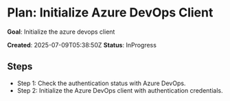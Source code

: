 ﻿# Plan: Initialize Azure DevOps Client

**Goal**: Initialize the azure devops client

**Created**: 2025-07-09T05:38:50Z
**Status**: InProgress

## Steps

- Step 1: Check the authentication status with Azure DevOps.
- Step 2: Initialize the Azure DevOps client with authentication credentials.
